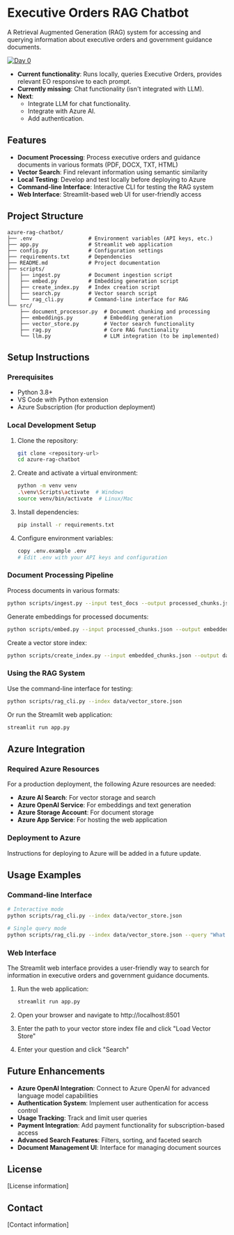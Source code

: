 # Executive Orders RAG Chatbot

A Retrieval Augmented Generation (RAG) system for accessing and querying information about executive orders and government guidance documents.

[![Day 0](https://img.youtube.com/vi/0U-SMbpEHbg/0.jpg)](https://youtu.be/0U-SMbpEHbg)

- **Current functionality**: Runs locally, queries Executive Orders, provides relevant EO responsive to each prompt. 
- **Currently missing**: Chat functionality (isn't integrated with LLM).
- **Next**: 
  - Integrate LLM for chat functionality. 
  - Integrate with Azure AI. 
  - Add authentication. 


## Features

- **Document Processing**: Process executive orders and guidance documents in various formats (PDF, DOCX, TXT, HTML)
- **Vector Search**: Find relevant information using semantic similarity
- **Local Testing**: Develop and test locally before deploying to Azure
- **Command-line Interface**: Interactive CLI for testing the RAG system
- **Web Interface**: Streamlit-based web UI for user-friendly access

## Project Structure

```
azure-rag-chatbot/
├── .env                  # Environment variables (API keys, etc.)
├── app.py                # Streamlit web application
├── config.py             # Configuration settings
├── requirements.txt      # Dependencies
├── README.md             # Project documentation
├── scripts/
│   ├── ingest.py         # Document ingestion script
│   ├── embed.py          # Embedding generation script
│   ├── create_index.py   # Index creation script
│   ├── search.py         # Vector search script
│   └── rag_cli.py        # Command-line interface for RAG
└── src/
    ├── document_processor.py  # Document chunking and processing
    ├── embeddings.py          # Embedding generation
    ├── vector_store.py        # Vector search functionality
    ├── rag.py                 # Core RAG functionality
    └── llm.py                 # LLM integration (to be implemented)
```

## Setup Instructions

### Prerequisites

- Python 3.8+
- VS Code with Python extension
- Azure Subscription (for production deployment)

### Local Development Setup

1. Clone the repository:
   ```bash
   git clone <repository-url>
   cd azure-rag-chatbot
   ```

2. Create and activate a virtual environment:
   ```bash
   python -m venv venv
   .\venv\Scripts\activate  # Windows
   source venv/bin/activate  # Linux/Mac
   ```

3. Install dependencies:
   ```bash
   pip install -r requirements.txt
   ```

4. Configure environment variables:
   ```bash
   copy .env.example .env
   # Edit .env with your API keys and configuration
   ```

### Document Processing Pipeline

Process documents in various formats:

```bash
python scripts/ingest.py --input test_docs --output processed_chunks.json
```

Generate embeddings for processed documents:

```bash
python scripts/embed.py --input processed_chunks.json --output embedded_chunks.json
```

Create a vector store index:

```bash
python scripts/create_index.py --input embedded_chunks.json --output data/vector_store.json
```

### Using the RAG System

Use the command-line interface for testing:

```bash
python scripts/rag_cli.py --index data/vector_store.json
```

Or run the Streamlit web application:

```bash
streamlit run app.py
```

## Azure Integration

### Required Azure Resources

For a production deployment, the following Azure resources are needed:

- **Azure AI Search**: For vector storage and search
- **Azure OpenAI Service**: For embeddings and text generation
- **Azure Storage Account**: For document storage
- **Azure App Service**: For hosting the web application

### Deployment to Azure

Instructions for deploying to Azure will be added in a future update.

## Usage Examples

### Command-line Interface

```bash
# Interactive mode
python scripts/rag_cli.py --index data/vector_store.json

# Single query mode
python scripts/rag_cli.py --index data/vector_store.json --query "What are the requirements for federal contractors?"
```

### Web Interface

The Streamlit web interface provides a user-friendly way to search for information in executive orders and government guidance documents.

1. Run the web application:
   ```bash
   streamlit run app.py
   ```

2. Open your browser and navigate to http://localhost:8501

3. Enter the path to your vector store index file and click "Load Vector Store"

4. Enter your question and click "Search"

## Future Enhancements

- **Azure OpenAI Integration**: Connect to Azure OpenAI for advanced language model capabilities
- **Authentication System**: Implement user authentication for access control
- **Usage Tracking**: Track and limit user queries
- **Payment Integration**: Add payment functionality for subscription-based access
- **Advanced Search Features**: Filters, sorting, and faceted search
- **Document Management UI**: Interface for managing document sources

## License

[License information]

## Contact

[Contact information]